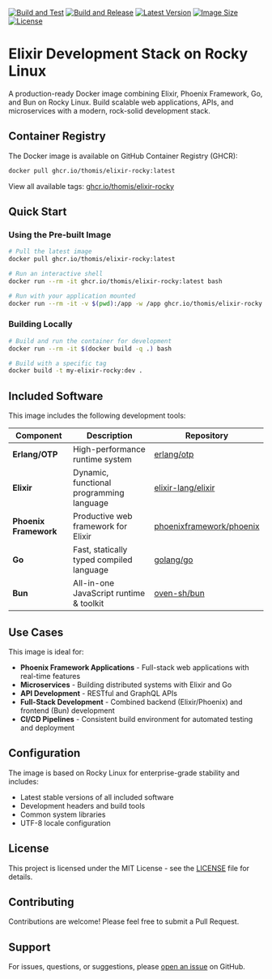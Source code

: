 [![Build and Test](https://github.com/thomis/elixir-rocky/actions/workflows/01_build_and_test.yml/badge.svg)](https://github.com/thomis/elixir-rocky/actions/workflows/01_build_and_test.yml)
[![Build and Release](https://github.com/thomis/elixir-rocky/actions/workflows/02_build_and_release.yml/badge.svg)](https://github.com/thomis/elixir-rocky/actions/workflows/02_build_and_release.yml)
[![Latest Version](https://ghcr-badge.egpl.dev/thomis/elixir-rocky/latest_tag?color=%2344cc11&ignore=latest&label=version&trim=)](https://github.com/thomis/elixir-rocky/pkgs/container/elixir-rocky)
[![Image Size](https://ghcr-badge.egpl.dev/thomis/elixir-rocky/size?color=%2344cc11&tag=latest&label=image+size&trim=)](https://github.com/thomis/elixir-rocky/pkgs/container/elixir-rocky)
[![License](https://img.shields.io/badge/license-MIT-blue.svg)](LICENSE)

# Elixir Development Stack on Rocky Linux

A production-ready Docker image combining Elixir, Phoenix Framework, Go, and Bun on Rocky Linux. Build scalable web applications, APIs, and microservices with a modern, rock-solid development stack.

## Container Registry

The Docker image is available on GitHub Container Registry (GHCR):

```bash
docker pull ghcr.io/thomis/elixir-rocky:latest
```

View all available tags: [ghcr.io/thomis/elixir-rocky](https://github.com/thomis/elixir-rocky/pkgs/container/elixir-rocky)

## Quick Start

### Using the Pre-built Image

```bash
# Pull the latest image
docker pull ghcr.io/thomis/elixir-rocky:latest

# Run an interactive shell
docker run --rm -it ghcr.io/thomis/elixir-rocky:latest bash

# Run with your application mounted
docker run --rm -it -v $(pwd):/app -w /app ghcr.io/thomis/elixir-rocky:latest bash
```

### Building Locally

```bash
# Build and run the container for development
docker run --rm -it $(docker build -q .) bash

# Build with a specific tag
docker build -t my-elixir-rocky:dev .
```

## Included Software

This image includes the following development tools:

| Component | Description | Repository |
|-----------|-------------|------------|
| **Erlang/OTP** | High-performance runtime system | [erlang/otp](https://github.com/erlang/otp) |
| **Elixir** | Dynamic, functional programming language | [elixir-lang/elixir](https://github.com/elixir-lang/elixir) |
| **Phoenix Framework** | Productive web framework for Elixir | [phoenixframework/phoenix](https://github.com/phoenixframework/phoenix) |
| **Go** | Fast, statically typed compiled language | [golang/go](https://github.com/golang/go) |
| **Bun** | All-in-one JavaScript runtime & toolkit | [oven-sh/bun](https://github.com/oven-sh/bun) |

## Use Cases

This image is ideal for:

- **Phoenix Framework Applications** - Full-stack web applications with real-time features
- **Microservices** - Building distributed systems with Elixir and Go
- **API Development** - RESTful and GraphQL APIs
- **Full-Stack Development** - Combined backend (Elixir/Phoenix) and frontend (Bun) development
- **CI/CD Pipelines** - Consistent build environment for automated testing and deployment

## Configuration

The image is based on Rocky Linux for enterprise-grade stability and includes:

- Latest stable versions of all included software
- Development headers and build tools
- Common system libraries
- UTF-8 locale configuration

## License

This project is licensed under the MIT License - see the [LICENSE](LICENSE) file for details.

## Contributing

Contributions are welcome! Please feel free to submit a Pull Request.

## Support

For issues, questions, or suggestions, please [open an issue](https://github.com/thomis/elixir-rocky/issues) on GitHub.
